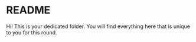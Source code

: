 # README

Hi! This is your dedicated folder. You will find everything here that is unique to you for this round.

